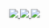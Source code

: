 <div align="center">
  <a href="https://github.com/momepp">
    <img src="https://github.com/MomePP/momepp-stats/blob/1ae742ecb510891e3374f317baf4903caa6f275f/github_stats.svg">
  </a>
  <a href="https://github.com/momepp/momepp">
    <img src="https://github-readme-stats.vercel.app/api?username=momepp&show_icons=true&count_private=true&theme=dark">
    <img src="http://github-readme-streak-stats.herokuapp.com?user=momepp&theme=dark">
  </a>
</div>
<!--
**MomePP/momepp** is a ✨ _special_ ✨ repository because its `README.md` (this file) appears on your GitHub profile.

Here are some ideas to get you started:

- 🔭 I’m currently working on ...
- 🌱 I’m currently learning ...
- 👯 I’m looking to collaborate on ...
- 🤔 I’m looking for help with ...
- 💬 Ask me about ...
- 📫 How to reach me: ...
- 😄 Pronouns: ...
- ⚡ Fun fact: ...
-->
